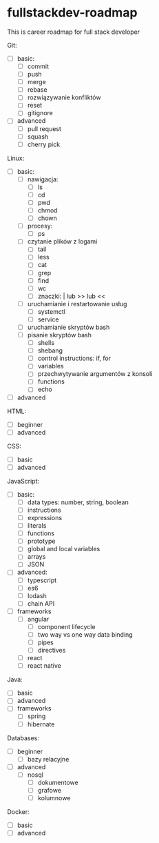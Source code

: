 # fullstackdev-roadmap
This is career roadmap for full stack developer

Git:
* [ ] basic:
    * [ ] commit
    * [ ] push
    * [ ] merge
    * [ ] rebase
    * [ ] rozwiązywanie konfliktów
    * [ ] reset
    * [ ] gitignore
* [ ] advanced
    * [ ] pull request
    * [ ] squash
    * [ ] cherry pick
    
Linux:
* [ ] basic:
    * [ ] nawigacja:
        * [ ] ls
        * [ ] cd
        * [ ] pwd
        * [ ] chmod
        * [ ] chown
    * [ ] procesy:
        * [ ] ps
    * [ ] czytanie plików z logami
        * [ ] tail
        * [ ] less
        * [ ] cat
        * [ ] grep
        * [ ] find
        * [ ] wc
        * [ ] znaczki: | lub >> lub <<
    * [ ] uruchamianie i restartowanie usług
        * [ ] systemctl
        * [ ] service
    * [ ] uruchamianie skryptów bash
    * [ ] pisanie skryptów bash
        * [ ] shells
        * [ ] shebang
        * [ ] control instructions: if, for
        * [ ] variables
        * [ ] przechwytywanie argumentów z konsoli
        * [ ] functions
        * [ ] echo
* [ ] advanced

HTML:
* [ ] beginner
* [ ] advanced

CSS:
* [ ] basic
* [ ] advanced

JavaScript:
* [ ] basic:
    * [ ] data types: number, string, boolean
    * [ ] instructions
    * [ ] expressions
    * [ ] literals
    * [ ] functions
    * [ ] prototype
    * [ ] global and local variables
    * [ ] arrays
    * [ ] JSON
   
* [ ] advanced:
    * [ ] typescript
    * [ ] es6
    * [ ] lodash
    * [ ] chain API
* [ ] frameworks
    * [ ] angular
        * [ ] component lifecycle
        * [ ] two way vs one way data binding
        * [ ] pipes
        * [ ] directives
    * [ ] react
    * [ ] react native
    
Java:
* [ ] basic
* [ ] advanced
* [ ] frameworks
    * [ ] spring
    * [ ] hibernate
    
Databases:
* [ ] beginner
    * [ ] bazy relacyjne
* [ ] advanced
    * [ ] nosql
        * [ ] dokumentowe
        * [ ] grafowe
        * [ ] kolumnowe

Docker:
* [ ] basic
* [ ] advanced
